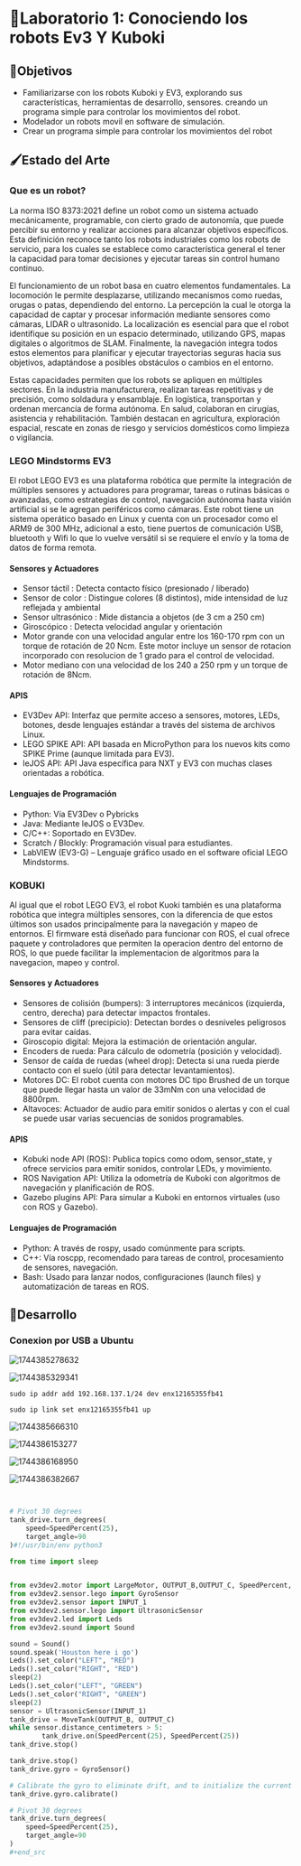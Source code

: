 # 👾Laboratorio 1: Conociendo los robots Ev3 Y Kuboki

## 🏁Objetivos

* Familiarizarse con los robots Kuboki y EV3, explorando sus características, herramientas de desarroIlo, sensores. creando un programa simple para controlar los movimientos del robot.
* Modelador un robots movil en software de simulación.
* Crear un programa simple para controlar los movimientos del robot

## 🖌️Estado del Arte
### Que es un robot? 
 La norma ISO 8373:2021 define un robot como un sistema actuado mecánicamente, programable, con cierto grado de autonomía, que puede percibir su entorno y realizar acciones para alcanzar objetivos específicos. Esta definición reconoce tanto los robots industriales como los robots de servicio, para los cuales     se establece como característica general el tener la capacidad para tomar decisiones y ejecutar tareas sin control humano continuo.
 
 El funcionamiento de un robot basa en cuatro elementos fundamentales. La locomoción le permite desplazarse, utilizando mecanismos como ruedas, orugas o patas, dependiendo del entorno. La percepción la cual le otorga la capacidad de captar y procesar información mediante sensores como cámaras, LIDAR o 
 ultrasonido. La localización es esencial para que el robot identifique su posición en un espacio determinado, utilizando GPS, mapas digitales o algoritmos de SLAM. Finalmente, la navegación integra todos estos elementos para planificar y ejecutar trayectorias seguras hacia sus objetivos, adaptándose a posibles 
 obstáculos o cambios en el entorno.
 
 Estas capacidades permiten que los robots se apliquen en múltiples sectores. En la industria manufacturera, realizan tareas repetitivas y de precisión, como soldadura y ensamblaje. En logística, transportan y ordenan mercancía de forma autónoma. En salud, colaboran en cirugías, asistencia y rehabilitación. También destacan en agricultura, exploración espacial, rescate en zonas de riesgo y servicios domésticos como limpieza o vigilancia.
 ### LEGO Mindstorms EV3
 
 El robot LEGO EV3 es una plataforma robótica que permite la integración de múltiples sensores y actuadores para programar, tareas o rutinas básicas o avanzadas, como estrategias de control, navegación autónoma hasta visión artificial si se le agregan periféricos como cámaras. Este robot tiene un sistema operático basado en Linux y cuenta con un procesador como el ARM9 de 300 MHz, adicional a esto, tiene puertos de comunicación USB, bluetooth y Wifi lo que lo vuelve versátil si se requiere el envío y la toma de datos de forma remota.
   #### Sensores y Actuadores
 * Sensor táctil : Detecta contacto físico (presionado / liberado)
 * Sensor de color : Distingue colores (8 distintos), mide intensidad de luz reflejada y ambiental
 * Sensor ultrasónico : Mide distancia a objetos (de 3 cm a 250 cm)
 * Giroscópico : Detecta velocidad angular y orientación
 * Motor grande con una velocidad angular entre los 160-170 rpm con un torque de rotación de 20 Ncm. Este motor incluye un sensor de rotacion incorporado con resolucion de 1 grado para el control de velocidad.
 * Motor mediano con una velocidad de los 240 a 250 rpm y un torque de rotación de 8Ncm.

#### APIS
 * EV3Dev API: Interfaz que permite acceso a sensores, motores, LEDs, botones, desde lenguajes estándar a través del sistema de archivos Linux.
 * LEGO SPIKE API: API basada en MicroPython para los nuevos kits como SPIKE Prime (aunque limitada para EV3).
 * leJOS API: API Java específica para NXT y EV3 con muchas clases orientadas a robótica.

#### Lenguajes de Programación
 * Python: Vía EV3Dev o Pybricks
 * Java: Mediante leJOS o EV3Dev.
 * C/C++: Soportado en EV3Dev.
 * Scratch / Blockly: Programación visual para estudiantes.
 * LabVIEW (EV3-G) – Lenguaje gráfico usado en el software oficial LEGO Mindstorms.

### KOBUKI
Al igual que el robot LEGO EV3, el robot Kuoki también es una plataforma robótica que integra múltiples sensores, con la diferencia de que estos últimos son usados principalmente para la navegación y mapeo de entornos. El firmware está diseñado para funcionar con ROS, el cual ofrece paquete y controladores  que permiten la operacion dentro del entorno de ROS, lo que puede facilitar la implementacion de algoritmos para la navegacion, mapeo y control.
  #### Sensores y Actuadores
 * Sensores de colisión (bumpers): 3 interruptores mecánicos (izquierda, centro, derecha) para detectar impactos frontales.
 * Sensores de cliff (precipicio): Detectan bordes o desniveles peligrosos para evitar caídas.
 * Giroscopio digital: Mejora la estimación de orientación angular.
 * Encoders de rueda: Para cálculo de odometría (posición y velocidad).
 * Sensor de caída de ruedas (wheel drop): Detecta si una rueda pierde contacto con el suelo (útil para detectar levantamientos).
 * Motores DC: El robot cuenta con motores DC tipo Brushed de un torque que puede llegar hasta un valor de 33mNm con una velocidad de 8800rpm.
 * Altavoces: Actuador de audio para emitir sonidos o alertas y con el cual se puede usar varias secuencias de sonidos programables.
   
####  APIS
 * Kobuki node API (ROS): Publica topics como odom, sensor_state, y ofrece servicios para emitir sonidos, controlar LEDs, y movimiento.
 * ROS Navigation API: Utiliza la odometría de Kuboki con algoritmos de navegación y planificación de ROS.
 * Gazebo plugins API: Para simular a Kuboki en entornos virtuales (uso con ROS y Gazebo).
   
#### Lenguajes de Programación
 * Python: A través de rospy, usado comúnmente para scripts.
 * C++: Vía roscpp, recomendado para tareas de control, procesamiento de sensores, navegación.
 * Bash: Usado para lanzar nodos, configuraciones (launch files) y automatización de tareas en ROS.
   


## 🔄️Desarrollo



### Conexion por USB a Ubuntu

![1744385278632](images/README/1744385278632.png)

![1744385329341](images/README/1744385329341.png)

`sudo ip addr add 192.168.137.1/24 dev enx12165355fb41`

`sudo ip link set enx12165355fb41 up`

![1744385666310](images/README/1744385666310.png)

![1744386153277](images/README/1744386153277.png)

![1744386168950](images/README/1744386168950.png)

![1744386382667](images/README/1744386382667.png)

```python


# Pivot 30 degrees
tank_drive.turn_degrees(
    speed=SpeedPercent(25),
    target_angle=90
)#!/usr/bin/env python3

from time import sleep


from ev3dev2.motor import LargeMotor, OUTPUT_B,OUTPUT_C, SpeedPercent, MoveTank
from ev3dev2.sensor.lego import GyroSensor
from ev3dev2.sensor import INPUT_1
from ev3dev2.sensor.lego import UltrasonicSensor
from ev3dev2.led import Leds
from ev3dev2.sound import Sound

sound = Sound()
sound.speak('Houston here i go')
Leds().set_color("LEFT", "RED")
Leds().set_color("RIGHT", "RED")
sleep(2)
Leds().set_color("LEFT", "GREEN")
Leds().set_color("RIGHT", "GREEN")
sleep(2)
sensor = UltrasonicSensor(INPUT_1)
tank_drive = MoveTank(OUTPUT_B, OUTPUT_C)
while sensor.distance_centimeters > 5:
        tank_drive.on(SpeedPercent(25), SpeedPercent(25))
tank_drive.stop()

tank_drive.stop()
tank_drive.gyro = GyroSensor()

# Calibrate the gyro to eliminate drift, and to initialize the current angle as 0
tank_drive.gyro.calibrate()

# Pivot 30 degrees
tank_drive.turn_degrees(
    speed=SpeedPercent(25),
    target_angle=90
)
#+end_src

```
